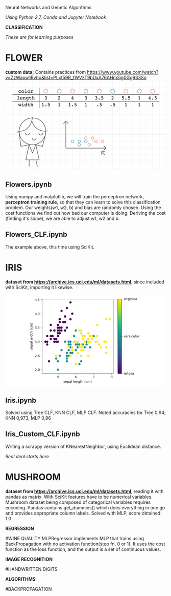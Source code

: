 Neural Networks and Genetic Algorithms

_Using Python 2.7, Conda and Jupyter Notebook_

**CLASSIFICATION**

 _These are for learning purposes_
# FLOWER

**custom data;** Contains practices from https://www.youtube.com/watch?v=ZzWaow1Rvho&list=PLxt59R_fWVzT9bDxA76AHm3ig0Gg9S3So
![Flower_dataset](https://github.com/nativefairie/NN-GA/blob/master/Flowers/Flowers.png)


Flowers.ipynb
--------------------------------
Using numpy and matplotlib, we will train the perceptron network, **perceptron training rule**, so that they can learn to solve this classification problem.
Our weights(w1, w2, b) and bias are randomly chosen.
Using the cost functions we find out how bad our computer is doing.
Deriving the cost (finding it's slope), we are able to adjust w1, w2 and b.

Flowers_CLF.ipynb
--------------------------------
The example above, this time using SciKit.


# IRIS
**dataset from https://archive.ics.uci.edu/ml/datasets.html**, since included with SciKit, importing it likewise.

![Iris_dataset_plot](https://github.com/nativefairie/NN-GA/blob/master/Iris/Iris.png)

Iris.ipynb
--------------------------------
Solved using Tree CLF, KNN CLF, MLP CLF.
Noted accuracies for Tree 0,94; KNN 0,973; MLP 0,96

Iris_Custom_CLF.ipynb
--------------------------------
Writing a scrappy version of KNearestNeighbor, using Euclidean distance.


_Real deal starts here_

# MUSHROOM
**dataset from https://archive.ics.uci.edu/ml/datasets.html**, reading it with pandas as matrix.
With SciKit features have to be numerical variables. Mushroom dataset being composed of categorical variables requires encoding. Pandas contains get_dummies() which does everything in one go and provides appropriate column labels. Solved with MLP, score obtained: 1.0

**REGRESSION**

#WINE QUALITY
MLPRegressor implements MLP that trains using BackPropagation with no activation function(step fn, 0 or 1). It uses the cost function as the loss function, and the output is a set of continuous values.

**IMAGE RECOGNITION**

#HANDWRITTEN DIGITS


**ALGORITHMS**

#BACKPROPAGATION


